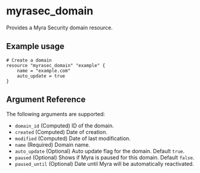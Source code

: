 # myrasec_domain

Provides a Myra Security domain resource.

## Example usage

```hcl
# Create a domain
resource "myrasec_domain" "example" {
    name = "example.com"
    auto_update = true
}
```

## Argument Reference

The following arguments are supported:

* `domain_id` (Computed) ID of the domain.
* `created` (Computed) Date of creation.
* `modified` (Computed) Date of last modification.
* `name` (Required) Domain name.
* `auto_update` (Optional) Auto update flag for the domain. Default `true`.
* `paused` (Optional) Shows if Myra is paused for this domain. Default `false`.
* `paused_until` (Optional) Date until Myra will be automatically reactivated.
